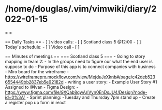 # /home/douglas/.vim/vimwiki/diary/2022-01-15

=   =

== Daily Tasks ==
    - [ ] video calls:
		- [ ] Scotland class 5 @12:00
    - [ ] Today's schedule:
        - [ ] Video call
    - [ ]

== Minutes of meetings ==
	=== Scotland class 5 ===
	- Going to story mapping in team 2:
		- In the groups need to figure our what the end user is suppose to do
		- Purpose of this app is to connect companies with business
		- Miro board for the wireframe
		- https://wireframepro.mockflow.com/view/MejduJeXknb#/page/c42deb5236554449bb2837eb5e92182d
		- writing a user story:
			- Example User Story #1 Assigned to @Ivan
			- Figma Design:
				- https://www.figma.com/file/9XQab8gwAriVvn0EnDsJU4/Design?node-id=0%3A1 
		- Sprint planning:
			-Tuesday and Thursday 7pm stand up 
			- Create a register pop up form in react
